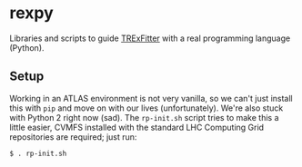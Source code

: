 rexpy
=====

Libraries and scripts to guide
[TRExFitter](https://gitlab.cern.ch/TRExStats/TRExFitter) with a real
programming language (Python).

Setup
-----

Working in an ATLAS environment is not very vanilla, so we can't just
install this with `pip` and move on with our lives
(unfortunately). We're also stuck with Python 2 right now (sad). The
`rp-init.sh` script tries to make this a little easier, CVMFS
installed with the standard LHC Computing Grid repositories are
required; just run:

```
$ . rp-init.sh
```
